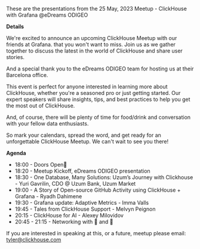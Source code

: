 These are the presentations from the 25 May, 2023 Meetup - ClickHouse with Grafana @eDreams ODIGEO

**Details**

We're excited to announce an upcoming ClickHouse Meetup with our friends at Grafana. that you won't want to miss. Join us as we gather together to discuss the latest in the world of ClickHouse and share user stories.

And a special thank you to the eDreams ODIGEO team for hosting us at their Barcelona office.

This event is perfect for anyone interested in learning more about ClickHouse, whether you're a seasoned pro or just getting started. Our expert speakers will share insights, tips, and best practices to help you get the most out of ClickHouse.

And, of course, there will be plenty of time for food/drink and conversation with your fellow data enthusiasts.

So mark your calendars, spread the word, and get ready for an unforgettable ClickHouse Meetup. We can't wait to see you there!

**Agenda**
* 18:00 - Doors Open🍹
* 18:20 - Meetup Kickoff, eDreams ODIGEO presentation
* 18:30 - One Database, Many Solutions: Uzum’s Journey with Clickhouse - Yuri Gavrilin, CDO @ Uzum Bank, Uzum Market
* 19:00 - A Story of Open-source GitHub Activity using ClickHouse + Grafana - Ryadh Dahimene
* 19:30 - Grafana update: Adaptive Metrics - Imma Valls
* 19:45 - Tales from ClickHouse Support - Melvyn Peignon
* 20:15 - ClickHouse for AI - Alexey Milovidov
* 20:45 - 21:15 - Networking with 🍕 and 🍻

If you are interested in speaking at this, or a future, meetup please email: tyler@clickhouse.com
